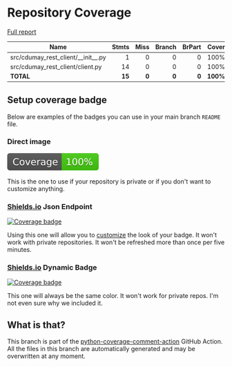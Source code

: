 # Repository Coverage

[Full report](https://htmlpreview.github.io/?https://github.com/cdumay/cdumay-rest-client/blob/python-coverage-comment-action-data/htmlcov/index.html)

| Name                                     |    Stmts |     Miss |   Branch |   BrPart |    Cover |   Missing |
|----------------------------------------- | -------: | -------: | -------: | -------: | -------: | --------: |
| src/cdumay\_rest\_client/\_\_init\_\_.py |        1 |        0 |        0 |        0 |     100% |           |
| src/cdumay\_rest\_client/client.py       |       14 |        0 |        0 |        0 |     100% |           |
|                                **TOTAL** |   **15** |    **0** |    **0** |    **0** | **100%** |           |


## Setup coverage badge

Below are examples of the badges you can use in your main branch `README` file.

### Direct image

[![Coverage badge](https://raw.githubusercontent.com/cdumay/cdumay-rest-client/python-coverage-comment-action-data/badge.svg)](https://htmlpreview.github.io/?https://github.com/cdumay/cdumay-rest-client/blob/python-coverage-comment-action-data/htmlcov/index.html)

This is the one to use if your repository is private or if you don't want to customize anything.

### [Shields.io](https://shields.io) Json Endpoint

[![Coverage badge](https://img.shields.io/endpoint?url=https://raw.githubusercontent.com/cdumay/cdumay-rest-client/python-coverage-comment-action-data/endpoint.json)](https://htmlpreview.github.io/?https://github.com/cdumay/cdumay-rest-client/blob/python-coverage-comment-action-data/htmlcov/index.html)

Using this one will allow you to [customize](https://shields.io/endpoint) the look of your badge.
It won't work with private repositories. It won't be refreshed more than once per five minutes.

### [Shields.io](https://shields.io) Dynamic Badge

[![Coverage badge](https://img.shields.io/badge/dynamic/json?color=brightgreen&label=coverage&query=%24.message&url=https%3A%2F%2Fraw.githubusercontent.com%2Fcdumay%2Fcdumay-rest-client%2Fpython-coverage-comment-action-data%2Fendpoint.json)](https://htmlpreview.github.io/?https://github.com/cdumay/cdumay-rest-client/blob/python-coverage-comment-action-data/htmlcov/index.html)

This one will always be the same color. It won't work for private repos. I'm not even sure why we included it.

## What is that?

This branch is part of the
[python-coverage-comment-action](https://github.com/marketplace/actions/python-coverage-comment)
GitHub Action. All the files in this branch are automatically generated and may be
overwritten at any moment.